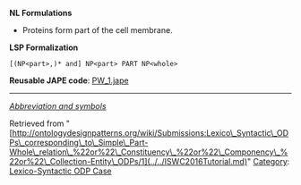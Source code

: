 __NL Formulations__



* Proteins form part of the cell membrane.


  

__LSP Formalization__




```
[(NP<part>,)* and] NP<part> PART NP<whole>

```

__Reusable JAPE code__: [PW\_1.jape](../../images/d/db/PW_1.jape "PW 1.jape")





---


_[Abbreviation and symbols](../../Community/LSPSymbols.md "Community:LSPSymbols")_





Retrieved from "[http://ontologydesignpatterns.org/wiki/Submissions:Lexico\_Syntactic\_ODPs\_corresponding\_to\_Simple\_Part-Whole\_relation\_%22or%22\_Constituency\_%22or%22\_Componency\_%22or%22\_Collection-Entity\_ODPs/1](../../ISWC2016Tutorial.md)"
 [Category](http://ontologydesignpatterns.org/wiki/Special:Categories "Special:Categories"): [Lexico-Syntactic ODP Case](../../Category/Lexico-Syntactic_ODP_Case.md "Category:Lexico-Syntactic ODP Case")